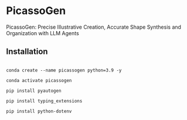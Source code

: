 # PicassoGen
PicassoGen: Precise Illustrative Creation, Accurate Shape Synthesis and Organization with LLM Agents


## Installation

```

conda create --name picassogen python=3.9 -y

conda activate picassogen 

pip install pyautogen

pip install typing_extensions

pip install python-dotenv

```
